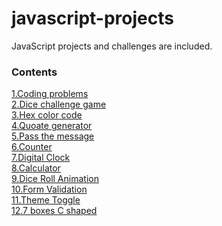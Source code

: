 # javascript-projects
JavaScript projects  and challenges are included.
### Contents
[1.Coding problems](https://github.com/pavankumar106/javascript-projects/tree/main/coding-problems-and-solutions)<br>
[2.Dice challenge game](https://github.com/pavankumar106/javascript-projects/tree/main/dice-challenge-game)<br>
[3.Hex color code](https://github.com/pavankumar106/javascript-projects/tree/main/hex-color-code)<br>
[4.Quoate generator](https://github.com/pavankumar106/javascript-projects/tree/main/random-quote-generator)<br>
[5.Pass the message](https://github.com/pavankumar106/javascript-projects/tree/main/message)<br>
[6.Counter](https://github.com/pavankumar106/javascript-projects/tree/main/counter)<br>
[7.Digital Clock](https://github.com/pavankumar106/javascript-projects/tree/main/digital-clock)<br>
[8.Calculator](https://github.com/pavankumar106/javascript-projects/tree/main/calculator)<br>
[9.Dice Roll Animation](https://github.com/pavankumar106/javascript-projects/tree/main/dice-roll)<br>
[10.Form Validation](https://github.com/pavankumar106/javascript-projects/tree/main/form-validation)<br>
[11.Theme Toggle](https://github.com/pavankumar106/javascript-projects/tree/main/theme-toggle)<br>
[12.7 boxes C shaped](https://github.com/pavankumar106/javascript-projects/tree/main/7_boxes_C_shaped)
